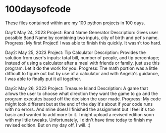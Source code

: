 # 100daysofcode
These files contained within are my 100 python projects in 100 days. 

Day1: May 24, 2023
Project: Band Name Generator
Description: Gives user possible Band Name by combining two inputs, city of birth and pet's name. 
Progress: My first Project! I was able to finish this quickly. It wasn't too hard. 

Day2: May 25, 2023
Project: Tip Calculator
Description: Provides the solution from user's inputs: total bill, number of people, and tip percentage; Instead of using a calculator after a meal with friends or family, just use this program. Let it do the work for you. 
Progress: The math portion was a little difficult to figure out but by use of a calculator and with Angela's guidance, I was able to finally put it all together. 

Day3: May 26, 2023
Project: Treasure Island
Description: A game that allows the user to choose what direction they want the game to go and the program executes based off the decision the user made. 
Progress: My code might look different but at the end of the day it's about if your code runs with no errors. And mine does! I finished the assignment but I feel it's too basic and wanted to add more to it. I might upload a revised edition soon with my little tweaks. Unfortunately, I didn't have time today to finish my revised edition. But on my day off, I will. :)
